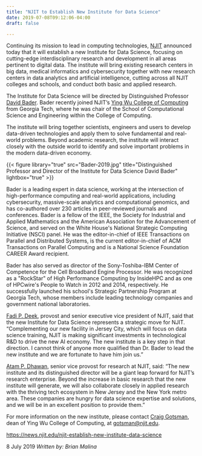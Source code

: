 ```yaml
---
title: "NJIT to Establish New Institute for Data Science"
date: 2019-07-08T09:12:06-04:00
draft: false

---
```


Continuing its mission to lead in computing technologies, [NJIT](http://www.njit.edu/) announced today that it will establish a new Institute for Data Science, focusing on cutting-edge interdisciplinary research and development in all areas pertinent to digital data. The institute will bring existing research centers in big data, medical informatics and cybersecurity together with new research centers in data analytics and artificial intelligence, cutting across all NJIT colleges and schools, and conduct both basic and applied research.

The Institute for Data Science will be directed by Distinguished Professor [David Bader](http://www.cs.njit.edu/~bader). Bader recently joined NJIT’s [Ying Wu College of Computing](https://computing.njit.edu/) from Georgia Tech, where he was chair of the School of Computational Science and Engineering within the College of Computing.

The institute will bring together scientists, engineers and users to develop data-driven technologies and apply them to solve fundamental and real-world problems. Beyond academic research, the institute will interact closely with the outside world to identify and solve important problems in the modern data-driven economy.

{{< figure library="true" src="Bader-2019.jpg" title="Distinguished Professor and Director of the Institute for Data Science David Bader" lightbox="true" >}}

Bader is a leading expert in data science, working at the intersection of high-performance computing and real-world applications, including cybersecurity, massive-scale analytics and computational genomics, and has co-authored over 230 articles in peer-reviewed journals and conferences. Bader is a fellow of the IEEE, the Society for Industrial and Applied Mathematics and the American Association for the Advancement of Science, and served on the White House's National Strategic Computing Initiative (NSCI) panel. He was the editor-in-chief of IEEE Transactions on Parallel and Distributed Systems, is the current editor-in-chief of ACM Transactions on Parallel Computing and is a National Science Foundation CAREER Award recipient. 

Bader has also served as director of the Sony-Toshiba-IBM Center of Competence for the Cell Broadband Engine Processor. He was recognized as a "RockStar" of High Performance Computing by InsideHPC and as one of HPCwire's People to Watch in 2012 and 2014, respectively. He successfully launched his school's Strategic Partnership Program at Georgia Tech, whose members include leading technology companies and government national laboratories.

[Fadi P. Deek](https://www.njit.edu/provost/fadi/), provost and senior executive vice president of NJIT, said that the new Institute for Data Science represents a strategic move for NJIT. “Complementing our new facility in Jersey City, which will focus on data science training, NJIT is making significant investments in technological R&D to drive the new AI economy. The new institute is a key step in that direction. I cannot think of anyone more qualified than Dr. Bader to lead the new institute and we are fortunate to have him join us.”

[Atam P. Dhawan](https://www.njit.edu/research/vpr/about/dhawan-bio.php), senior vice provost for research at NJIT, said: “The new institute and its distinguished director will be a giant leap forward for NJIT’s research enterprise. Beyond the increase in basic research that the new institute will generate, we will also collaborate closely in applied research with the thriving tech ecosystem in New Jersey and the New York metro area. These companies are hungry for data science expertise and solutions, and we will be in an excellent position to provide them.”

For more information on the new institute, please contact [Craig Gotsman](https://en.wikipedia.org/wiki/Craig_Gotsman), dean of Ying Wu College of Computing, at gotsman@njit.edu. 

https://news.njit.edu/njit-establish-new-institute-data-science

8 July 2019
_Written by: Brian Malina_
